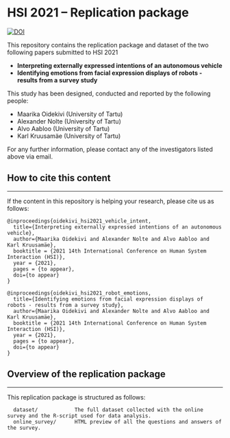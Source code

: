 # HSI 2021 – Replication package

[![DOI](https://zenodo.org/badge/265605692.svg)](https://zenodo.org/badge/latestdoi/265605692)

This repository contains the replication package and dataset of the two following papers submitted to HSI 2021

- **Interpreting externally expressed intentions of an autonomous vehicle**
- **Identifying emotions from facial expression displays of robots - results from a survey study**

This study has been designed, conducted and reported by the following people:

- Maarika Oidekivi (University of Tartu)
- Alexander Nolte (University of Tartu)
- Alvo Aabloo (University of Tartu)
- Karl Kruusamäe (University of Tartu)

For any further information, please contact any of the investigators listed above via email.

## How to cite this content
---
If the content in this repository is helping your research, please cite us as follows:

```
@inproceedings{oidekivi_hsi2021_vehicle_intent,
  title={Interpreting externally expressed intentions of an autonomous vehicle},
  author={Maarika Oidekivi and Alexander Nolte and Alvo Aabloo and Karl Kruusamäe},
  booktitle = {2021 14th International Conference on Human System Interaction (HSI)},
  year = {2021},
  pages = {to appear},
  doi={to appear}
}
```
```
@inproceedings{oidekivi_hsi2021_robot_emotions,
  title={Identifying emotions from facial expression displays of robots - results from a survey study},
  author={Maarika Oidekivi and Alexander Nolte and Alvo Aabloo and Karl Kruusamäe},
  booktitle = {2021 14th International Conference on Human System Interaction (HSI)},
  year = {2021},
  pages = {to appear},
  doi={to appear}
}
```

## Overview of the replication package
---

This replication package is structured as follows:

```
  dataset/            The full dataset collected with the online survey and the R-script used for data analysis.
  online_survey/      HTML preview of all the questions and answers of the survey.
```
